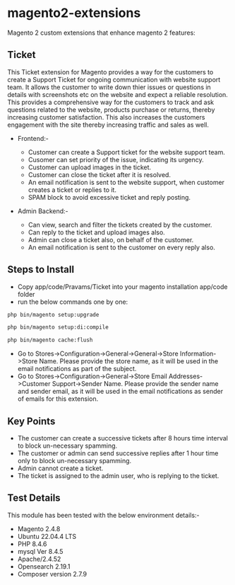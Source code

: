 # magento2-extensions
Magento 2 custom extensions that enhance magento 2 features:

## Ticket

This Ticket extension for Magento provides a way for the customers to create a Support Ticket for ongoing communication with website support team. It allows the customer to write down thier issues or questions in details with screenshots etc on the website and expect a reliable resolution. 
This provides a comprehensive way for the customers to track and ask questions related to the website, products purchase or returns, thereby increasing customer satisfaction. This also increases the customers engagement with the site thereby increasing traffic and sales as well.

* Frontend:-

    * Customer can create a Support ticket for the website support team.
    * Cusomer can set priority of the issue, indicating its urgency.        
    * Customer can upload images in the ticket.
    * Customer can close the ticket after it is resolved.    
    * An email notification is sent to the website support, when customer creates a ticket or replies to it.
    * SPAM block to avoid excessive ticket and reply posting.

* Admin Backend:-

    * Can view, search and filter the tickets created by the customer.
    * Can reply to the ticket and upload images also.    
    * Admin can close a ticket also, on behalf of the customer.    
    * An email notification is sent to the customer on every reply also.

## Steps to Install

* Copy app/code/Pravams/Ticket into your magento installation app/code folder
* run the below commands one by one:
```bash
php bin/magento setup:upgrade
```
```bash
php bin/magento setup:di:compile
```
```bash
php bin/magento cache:flush
```
* Go to Stores->Configuration->General->General->Store Information->Store Name. Please provide the store name, as it will be used in the email notifications as part of the subject.
* Go to Stores->Configuration->General->Store Email Addresses->Customer Support->Sender Name. Please provide the sender name and sender email, as it will be used in the email notifications as sender of emails for this extension.


## Key Points
* The customer can create a successive tickets after 8 hours time interval to block un-necessary spamming.
* The customer or admin can send successive replies after 1 hour time only to block un-necessary spamming.
* Admin cannot create a ticket.
* The ticket is assigned to the admin user, who is replying to the ticket.

## Test Details
This module has been tested with the below environment details:-
* Magento 2.4.8
* Ubuntu 22.04.4 LTS
* PHP 8.4.6
* mysql Ver 8.4.5
* Apache/2.4.52
* Opensearch 2.19.1
* Composer version 2.7.9



